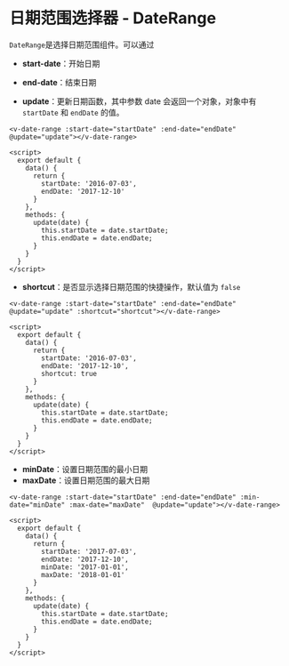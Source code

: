 # 日期范围选择器 - DateRange

`DateRange`是选择日期范围组件。可以通过

* **start-date**：开始日期
* **end-date**：结束日期

* **update**：更新日期函数，其中参数 date 会返回一个对象，对象中有 `startDate` 和 `endDate` 的值。

```vue
<v-date-range :start-date="startDate" :end-date="endDate" @update="update"></v-date-range>

<script>
  export default {
    data() {
      return {
        startDate: '2016-07-03',
        endDate: '2017-12-10'
      }
    },
    methods: {
      update(date) {
        this.startDate = date.startDate;
        this.endDate = date.endDate;
      }
    }
  }
</script>
```

* **shortcut**：是否显示选择日期范围的快捷操作，默认值为 `false`

```vue
<v-date-range :start-date="startDate" :end-date="endDate" @update="update" :shortcut="shortcut"></v-date-range>

<script>
  export default {
    data() {
      return {
        startDate: '2016-07-03',
        endDate: '2017-12-10',
        shortcut: true
      }
    },
    methods: {
      update(date) {
        this.startDate = date.startDate;
        this.endDate = date.endDate;
      }
    }
  }
</script>
```

* **minDate**：设置日期范围的最小日期
* **maxDate**：设置日期范围的最大日期

```vue
<v-date-range :start-date="startDate" :end-date="endDate" :min-date="minDate" :max-date="maxDate"  @update="update"></v-date-range>

<script>
  export default {
    data() {
      return {
        startDate: '2017-07-03',
        endDate: '2017-12-10',
        minDate: '2017-01-01',
        maxDate: '2018-01-01'
      }
    },
    methods: {
      update(date) {
        this.startDate = date.startDate;
        this.endDate = date.endDate;
      }
    }
  }
</script>
```
